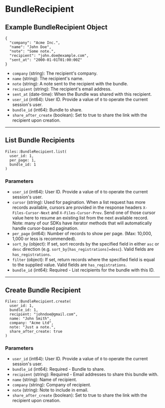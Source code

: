 # BundleRecipient

## Example BundleRecipient Object

```
{
  "company": "Acme Inc.",
  "name": "John Doe",
  "note": "Some note.",
  "recipient": "john.doe@example.com",
  "sent_at": "2000-01-01T01:00:00Z"
}
```

* `company` (string): The recipient's company.
* `name` (string): The recipient's name.
* `note` (string): A note sent to the recipient with the bundle.
* `recipient` (string): The recipient's email address.
* `sent_at` (date-time): When the Bundle was shared with this recipient.
* `user_id` (int64): User ID.  Provide a value of `0` to operate the current session's user.
* `bundle_id` (int64): Bundle to share.
* `share_after_create` (boolean): Set to true to share the link with the recipient upon creation.


---

## List Bundle Recipients

```
Files::BundleRecipient.list(
  user_id: 1, 
  per_page: 1, 
  bundle_id: 1
)
```

### Parameters

* `user_id` (int64): User ID.  Provide a value of `0` to operate the current session's user.
* `cursor` (string): Used for pagination.  When a list request has more records available, cursors are provided in the response headers `X-Files-Cursor-Next` and `X-Files-Cursor-Prev`.  Send one of those cursor value here to resume an existing list from the next available record.  Note: many of our SDKs have iterator methods that will automatically handle cursor-based pagination.
* `per_page` (int64): Number of records to show per page.  (Max: 10,000, 1,000 or less is recommended).
* `sort_by` (object): If set, sort records by the specified field in either `asc` or `desc` direction (e.g. `sort_by[has_registrations]=desc`). Valid fields are `has_registrations`.
* `filter` (object): If set, return records where the specified field is equal to the supplied value. Valid fields are `has_registrations`.
* `bundle_id` (int64): Required - List recipients for the bundle with this ID.


---

## Create Bundle Recipient

```
Files::BundleRecipient.create(
  user_id: 1, 
  bundle_id: 1, 
  recipient: "johndoe@gmail.com", 
  name: "John Smith", 
  company: "Acme Ltd", 
  note: "Just a note.", 
  share_after_create: true
)
```

### Parameters

* `user_id` (int64): User ID.  Provide a value of `0` to operate the current session's user.
* `bundle_id` (int64): Required - Bundle to share.
* `recipient` (string): Required - Email addresses to share this bundle with.
* `name` (string): Name of recipient.
* `company` (string): Company of recipient.
* `note` (string): Note to include in email.
* `share_after_create` (boolean): Set to true to share the link with the recipient upon creation.
